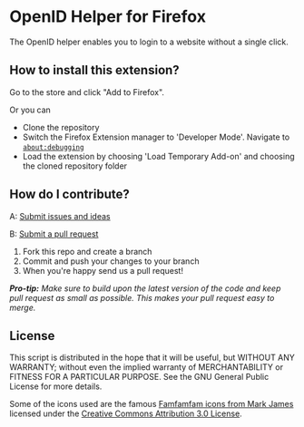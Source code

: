 OpenID Helper for Firefox
=========================

The OpenID helper enables you to login to a website without a single click.

How to install this extension?
------------------------------
Go to the store and click "Add to Firefox".

Or you can
* Clone the repository
* Switch the Firefox Extension manager to 'Developer Mode'. Navigate to [`about:debugging`](about:debugging)
* Load the extension by choosing 'Load Temporary Add-on' and choosing the cloned repository folder

How do I contribute?
--------------------
A: [Submit issues and ideas](https://github.com/Tuurlijk/OpenID-helper-for-firefox/issues)

B: [Submit a pull request](https://help.github.com/articles/using-pull-requests)

1. Fork this repo and create a branch
2. Commit and push your changes to your branch
3. When you're happy send us a pull request!

_**Pro-tip:** Make sure to build upon the latest version of the code and keep pull request as small as possible. This makes your pull request easy to merge._

License
-------
This script is distributed in the hope that it will be useful, but
WITHOUT ANY WARRANTY; without even the implied warranty of MERCHANTABILITY
or FITNESS FOR A PARTICULAR PURPOSE. See the GNU General Public License for
more details.

Some of the icons used are the famous [Famfamfam icons from Mark James](http://www.famfamfam.com/lab/icons/silk/)
licensed under the [Creative Commons Attribution 3.0 License](http://creativecommons.org/licenses/by/3.0/).
